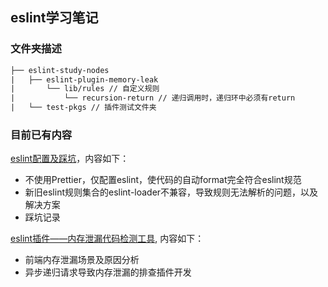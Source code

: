 ## eslint学习笔记

### 文件夹描述

```txt
├── eslint-study-nodes
|   ├── eslint-plugin-memory-leak
|       └── lib/rules // 自定义规则
|           └── recursion-return // 递归调用时，递归环中必须有return
|   └── test-pkgs // 插件测试文件夹
```

### 目前已有内容
[eslint配置及踩坑](https://github.com/goblin-pitcher/eslint-study-notes/tree/main/vscode%E7%9B%B8%E5%85%B3lint%E9%85%8D%E7%BD%AE)，内容如下：
+ 不使用Prettier，仅配置eslint，使代码的自动format完全符合eslint规范
+ 新旧eslint规则集合的eslint-loader不兼容，导致规则无法解析的问题，以及解决方案
+ 踩坑记录

[eslint插件——内存泄漏代码检测工具](https://github.com/goblin-pitcher/eslint-study-notes/tree/main/eslint-plugin-memory-leak), 内容如下：
+ 前端内存泄漏场景及原因分析
+ 异步递归请求导致内存泄漏的排查插件开发